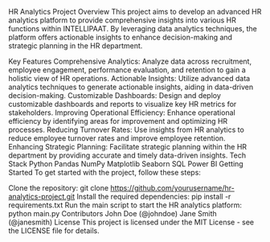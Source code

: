 HR Analytics Project
Overview
This project aims to develop an advanced HR analytics platform to provide comprehensive insights into various HR functions within INTELLIPAAT. By leveraging data analytics techniques, the platform offers actionable insights to enhance decision-making and strategic planning in the HR department.

Key Features
Comprehensive Analytics: Analyze data across recruitment, employee engagement, performance evaluation, and retention to gain a holistic view of HR operations.
Actionable Insights: Utilize advanced data analytics techniques to generate actionable insights, aiding in data-driven decision-making.
Customizable Dashboards: Design and deploy customizable dashboards and reports to visualize key HR metrics for stakeholders.
Improving Operational Efficiency: Enhance operational efficiency by identifying areas for improvement and optimizing HR processes.
Reducing Turnover Rates: Use insights from HR analytics to reduce employee turnover rates and improve employee retention.
Enhancing Strategic Planning: Facilitate strategic planning within the HR department by providing accurate and timely data-driven insights.
Tech Stack
Python
Pandas
NumPy
Matplotlib
Seaborn
SQL
Power BI
Getting Started
To get started with the project, follow these steps:

Clone the repository: git clone https://github.com/yourusername/hr-analytics-project.git
Install the required dependencies: pip install -r requirements.txt
Run the main script to start the HR analytics platform: python main.py
Contributors
John Doe (@johndoe)
Jane Smith (@janesmith)
License
This project is licensed under the MIT License - see the LICENSE file for details.
